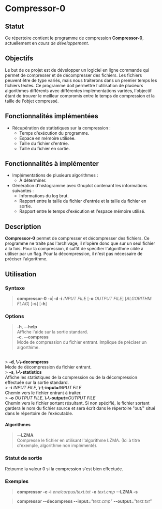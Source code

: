 # Compressor-0

## Statut

Ce répertoire contient le programme de compression **Compressor-0**,
actuellement en *cours de développement*.

## Objectifs

Le but de ce projet est de développer un logiciel en ligne commande qui permet
de compresser et de décompresser des fichiers. Les fichiers peuvent être de type
variés, mais nous traiterons dans un premier temps les fichiers textes. Ce
programme doit permettre l'utilisation de plusieurs algorithmes différents avec
différentes implémentations variées, l'objectif étant de trouver le meilleur
compromis entre le temps de compression et la taille de l'objet compressé.

## Fonctionnalités implémentées

* Récupération de statistiques sur la compression :
    * Temps d'exécution du programme.
    * Espace en mémoire utilisée.
    * Taille du fichier d'entrée.
    * Taille du fichier en sortie.

## Fonctionnalités à implémenter

* Implémentations de plusieurs algorithmes :
    * À déterminer.
* Génération d'histogramme avec Gnuplot contenant les informations suivantes :
    * Informations du log brut.
    * Rapport entre la taille du fichier d'entrée et la taille du fichier en
      sortie.
    * Rapport entre le temps d'exécution et l'espace mémoire utilisé.

## Description

**Compressor-0** permet de compresser et décompresser des fichiers. Ce programme
ne traite pas l'archivage, il n'opère donc que sur un seul fichier à la fois.
Pour la compression, il suffit de spécifier l'algorithme cible à utiliser par un
flag. Pour la décompression, il n'est pas nécessaire de préciser l'algorithme.

## Utilisation

### Syntaxe

> <b>compressor-0 -c</b>|<b>-d -i</b> <i>INPUT FILE</i> 
> [<b>-o</b> <i>OUTPUT FILE</i>] [<i>ALGORITHM FLAG</i>] [<b>-s</b>] [<b>-h</b>]


### Options

> <b>-h</b>, <b>\-\-help</b> <br/>
Affiche l'aide sur la sortie standard. <br/>
> <b>-c</b>, <b>\-\-compress</b> <br/>
Mode de compression du fichier entrant. Implique de préciser un algorthime.
<br/>
> <b>-d</b>, <b>\-\-decompress</b> <br/>
Mode de décompression du fichier entrant. <br/>
> <b>-s</b>, <b>\-\-statistics</b> <br/>
Affiche les statistiques de la compression ou de la décompression effectuée sur
la sortie standard. <br/>
> <b>-i</b> <i>INPUT FILE</i>, <b>\-\-input=</b><i>INPUT FILE</i> <br/>
Chemin vers le fichier entrant à traiter. <br/>
> <b>-o</b> <i>OUTPUT FILE</i>, <b>\-\-output=</b><i>OUTPUT FILE</i> <br/>
Chemin vers le fichier sortant résultant. Si non spécifié, le fichier sortant
gardera le nom du fichier source et sera écrit dans le répertoire "out/" situé
dans le répertoire de l'exécutable.

#### Algorithmes

> <b>\-\-LZMA</b> <br/>
Compresse le fichier en utilisant l'algorithme LZMA. (Ici à titre d'exemple,
algorithme non implémenté).

### Statut de sortie

Retourne la valeur 0 si la compression s'est bien effectuée.

### Exemples

> <b>compressor -c -i</b> <i>env/corpus/text.txt</i> <b>-o</b> <i>text.cmp</i>
> <b>\-\-LZMA -s</b>

> <b>compressor \-\-decompress \-\-input=</b><i>"text.cmp"</i>
> <b>\-\-output=</b><i>"text.txt"</i>
